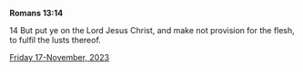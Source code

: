**Romans 13:14**

14 But put ye on the Lord Jesus Christ, and make not provision for the flesh, to fulfil the lusts thereof. 

[Friday 17-November, 2023](https://getbible.life/kjv/Romans/13/14)
